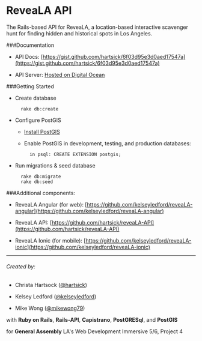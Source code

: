 # ReveaLA API

The Rails-based API for ReveaLA, a location-based interactive scavenger hunt for finding hidden and historical spots in Los Angeles.

###Documentation

* API Docs: [https://gist.github.com/hartsick/6f03d95e3d0aed17547a](https://gist.github.com/hartsick/6f03d95e3d0aed17547a)

* API Server: [Hosted on Digital Ocean](http://107.170.214.225/)


###Getting Started

* Create database
		
		rake db:create
	
* Configure PostGIS
	* [Install PostGIS](http://postgis.net/install/all/)

	* Enable PostGIS in development, testing, and production databases:
			
			in psql: CREATE EXTENSION postgis;
		
						
* Run migrations & seed database
		
		rake db:migrate
		rake db:seed


###Additional components:

* ReveaLA Angular (for web): [https://github.com/kelseyledford/reveaLA-angular](https://github.com/kelseyledford/reveaLA-angular)

* ReveaLA API: [https://github.com/hartsick/reveaLA-API](https://github.com/hartsick/reveaLA-API)

* ReveaLA Ionic (for mobile): [https://github.com/kelseyledford/reveaLA-ionic](https://github.com/kelseyledford/reveaLA-ionic)

---

###### Created by: 
* Christa Hartsock ([@hartsick](http://github.com/hartsick))

* Kelsey Ledford ([@kelseyledford](http://github.com/kelseyledford))

* Mike Wong ([@mikewong79](http://github.com/mikewong79))

with **Ruby on Rails**, **Rails-API**, **Capistrano**, **PostGRESql**, and **PostGIS** 

for **General Assembly** LA's Web Development Immersive 5/6, Project 4
